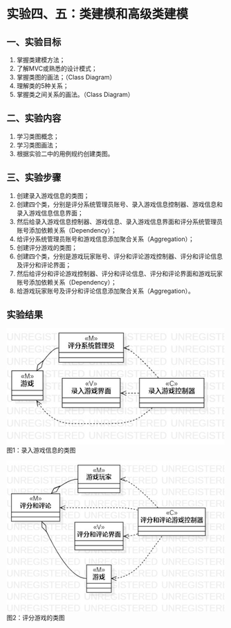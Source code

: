 # 实验四、五：类建模和高级类建模

## 一、实验目标

1. 掌握类建模方法；
2. 了解MVC或熟悉的设计模式；
3. 掌握类图的画法；（Class Diagram）
4. 理解类的5种关系；
5. 掌握类之间关系的画法。（Class Diagram）

## 二、实验内容

1. 学习类图概念；
2. 学习类图画法；
3. 根据实验二中的用例规约创建类图。

## 三、实验步骤

1. 创建录入游戏信息的类图；
2. 创建四个类，分别是评分系统管理员账号、录入游戏信息控制器、游戏信息和录入游戏信息信息界面；
3. 然后给录入游戏信息控制器、游戏信息、录入游戏信息界面和评分系统管理员账号添加依赖关系（Dependency）；
4. 给评分系统管理员账号和游戏信息添加聚合关系（Aggregation）； 
5. 创建评分游戏的类图；
6. 创建四个类，分别是游戏玩家账号、评分和评论游戏控制器、评分和评论信息及评分和评论界面；
7. 然后给评分和评论游戏控制器、评分和评论信息、评分和评论界面和游戏玩家账号添加依赖关系（Dependency）；
8. 给游戏玩家账号及评分和评论信息添加聚合关系（Aggregation）。 

## 实验结果

![录入游戏信息的类图](./Lab45_ClassDiagram1.jpg)   
图1：录入游戏信息的类图

![评分游戏的类图](./Lab45_ClassDiagram2.jpg)   
图2：评分游戏的类图
